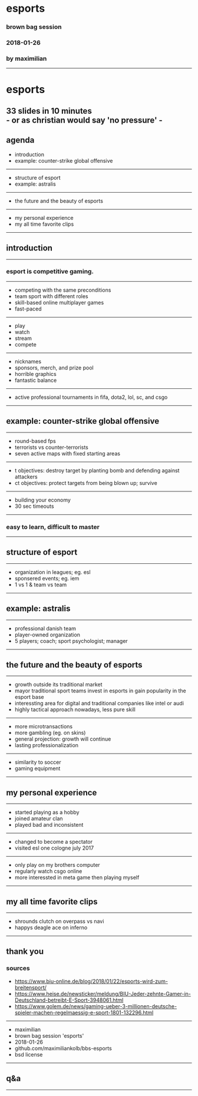 # esports
###  brown bag session
### 2018-01-26
### by maximilian
---
# esports
33 slides in 10 minutes  
\- or as christian would say 'no pressure' -
---
## agenda
* introduction
* example: counter-strike global offensive
---
* structure of esport
* example: astralis
---
* the future and the beauty of esports
---
* my personal experience
* my all time favorite clips
---
## introduction
---
### esport is competitive gaming.
---
* competing with the same preconditions
* team sport with different roles
* skill-based online multiplayer games
* fast-paced
---
* play
* watch
* stream
* compete
---
* nicknames
* sponsors, merch, and prize pool
* horrible graphics
* fantastic balance
---
* active professional tournaments in fifa, dota2, lol, sc, and csgo
---
## example: counter-strike global offensive
---
* round-based fps
* terrorists vs counter-terrorists
* seven active maps with fixed starting areas
---
* t objectives: destroy target by planting bomb and defending against attackers
* ct objectives: protect targets from being blown up; survive
---
* building your economy
* 30 sec timeouts
---
### easy to learn, difficult to master
---
## structure of esport
---
* organization in leagues; eg. esl
* sponsered events; eg. iem
* 1 vs 1 & team vs team
---
## example: astralis
---
* professional danish team
* player-owned organization
* 5 players; coach; sport psychologist; manager
---
## the future and the beauty of esports
---
* growth outside its traditional market
* mayor traditional sport teams invest in esports in gain popularity in the esport base
* interessting area for digital and traditional companies like intel or audi
* highly tactical approach nowadays, less pure skill
---
* more microtransactions
* more gambling (eg. on skins)
* general projection: growth will continue
* lasting professionalization
---
* similarity to soccer
* gaming equipment
---
## my personal experience
---
* started playing as a hobby
* joined amateur clan
* played bad and inconsistent
---
* changed to become a spectator
* visited esl one cologne july 2017
---
* only play on my brothers computer
* regularly watch csgo online
* more interessted in meta game then playing myself
---
## my all time favorite clips
---
* shrounds clutch on overpass vs navi
* happys deagle ace on inferno
---
thank you
---
### sources
* https://www.biu-online.de/blog/2018/01/22/esports-wird-zum-breitensport/
* https://www.heise.de/newsticker/meldung/BIU-Jeder-zehnte-Gamer-in-Deutschland-betreibt-E-Sport-3948061.html
* https://www.golem.de/news/gaming-ueber-3-millionen-deutsche-spieler-machen-regelmaessig-e-sport-1801-132296.html 
---
* maximilian
* brown bag session 'esports'
* 2018-01-26
* github.com/maximiliankolb/bbs-esports
* bsd license
---
## q&a
---
